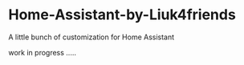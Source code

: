 # Home-Assistant-by-Liuk4friends
A little bunch of customization for Home Assistant


work in progress .....
